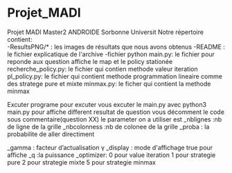 # Projet_MADI
Projet MADI Master2 ANDROIDE Sorbonne Universit
Notre répertoire contient:  
-ResultsPNG/* : les images de résultats que nous avons obtenus
-README : le fichier explicatique de l'archive
-fichier python
main.py: le fichier pour reponde aux question  affiche le map et le policy stationée
recherche_policy.py: le fichier qui contien methode valeur iteration
pl_policy.py: le fichier qui contient methode programmation lineaire comme des stratege pure et mixte
minmax.py: le ficher qui contient la methode minmax

Excuter programe
pour excuter vous excuter le main.py avec python3 main.py
pour affiche different resultat de question vous décomment le code sous commentaire(question XX)
le parameter on a utiliser est
_nblignes :nb de ligne de la grille
_nbcolonness :nb de colonee de la grille
_proba : la probabilite de aller directiment

_gamma : facteur d’actualisation γ
_display : mode  d'affichage true pour affiche 
_q :la puissance
_optimizer: 0 pour value iteration
            1 pour strategie pure
            2 pour strategie mixte
            5 pour strategie minmax
